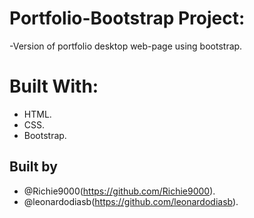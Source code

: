 # Portfolio-Bootstrap Project:
-Version of portfolio desktop web-page using bootstrap.

# Built With:
 - HTML.
 - CSS.
 - Bootstrap.

## Built by
 - @Richie9000(https://github.com/Richie9000).
 - @leonardodiasb(https://github.com/leonardodiasb).
